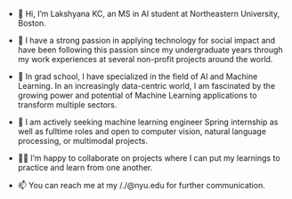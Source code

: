 - 👋 Hi, I’m Lakshyana KC, an MS in AI student at Northeastern University, Boston.
- 💞️ I have a strong passion in applying technology for social impact and have been following this passion since my undergraduate years through my work experiences at several non-profit projects around the world. 
- 📖 In grad school, I have specialized in the field of AI and Machine Learning. In an increasingly data-centric world, I am fascinated by the growing power and potential of Machine Learning applications to transform multiple sectors.
- 👀 I am actively seeking machine learning engineer Spring internship as well as fulltime roles and open to computer vision, natural language processing, or multimodal projects.

- 👩‍💻 I’m happy to collaborate on projects where I can put my learnings to practice and learn from one another. 
- 📫 You can reach me at my /<firstname/>./<lastname/>@nyu.edu for further communication. 

<!---
lakshyana/lakshyana is a ✨ special ✨ repository because its `README.md` (this file) appears on your GitHub profile.
You can click the Preview link to take a look at your changes.
--->
